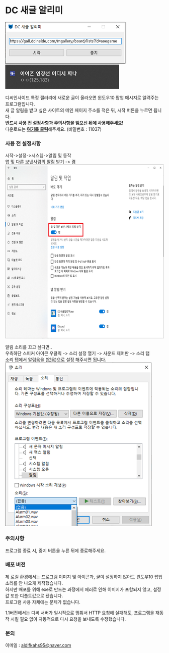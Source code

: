 # DC 새글 알리미

<img src="1.png" alt="프로그램 창"></img><br/>
<img src="2.png" alt="알림 예시"></img><br/>

디씨인사이드 특정 갤러리에 새로운 글이 올라오면 윈도우10 팝업 메시지로 알려주는 프로그램입니다.  
새 글 알림을 받고 싶은 사이트의 메인 페이지 주소를 적은 뒤, 시작 버튼을 누르면 됩니다.  
__반드시 사용 전 설정사항과 주의사항을 읽으신 뒤에 사용해주세요!__  
다운로드는 [__여기를 클릭__](https://drive.google.com/file/d/1cKzABsv9chfHVipWFk25JpFtk5dYKSLR/view?usp=sharing)해주세요.  (비밀번호 : 11037)  

### 사용 전 설정사항

시작->설정->시스템->알림 및 동작  
앱 및 다른 보낸사람의 알림 받기 -> 켬  
<img src="4.png" width="650px" height="550px" alt="알림 켜기"></img><br/>
  
알림 소리를 끄고 싶다면..  
우측하단 스피커 아이콘 우클릭 -> 소리 설정 열기 -> 사운드 제어판 -> 소리 탭  
소리 탭에서 알림음을 (없음)으로 설정 해주시면 됩니다.  
<img src="3.png" alt="소리 끄기"></img><br/>

### 주의사항

프로그램 종료 시, 중지 버튼을 누른 뒤에 종료해주세요.

### 배포 버전

제 로컬 환경에서는 프로그램 이미지 및 아이콘과, 굳이 설정하지 않아도 윈도우10 팝업 소리를 안 나오게 제작했습니다.  
하지만 배포를 위해 exe로 만드는 과정에서 에러로 인해 이미지가 포함되지 않고, 설정값 또한 디폴트값으로 됐습니다.  
프로그램 사용 자체에는 문제가 없습니다.

1.1버전에서는 디씨 서버가 일시적으로 멈춰서 HTTP 요청에 실패해도, 프로그램을 재동작 시킬 필요 없이 자동적으로 다시 요청을 보내도록 수정했습니다.

### 문의

이메일 : aldlfkahs95@naver.com
